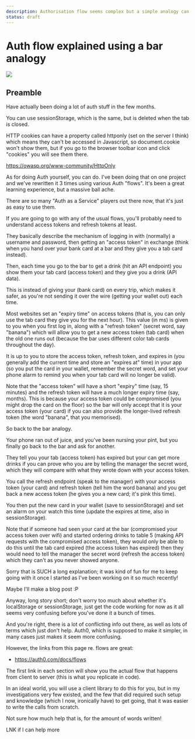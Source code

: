 ```yaml
---
description: Authorisation flow seems complex but a simple analogy can explain it
status: draft
---
```


# Auth flow explained using a bar analogy

![](https://images.ctfassets.net/cdy7uua7fh8z/2nbNztohyR7uMcZmnUt0VU/2c017d2a2a2cdd80f097554d33ff72dd/auth-sequence-auth-code.png)

## Preamble

Have actually been doing a lot of auth stuff in the few months.

You can use sessionStorage, which is the same, but is deleted when the tab is closed.

HTTP cookies can have a property called httponly (set on the server I think) which means they can't be accessed in Javascript, so document.cookie won't show them, but if you go to the browser toolbar icon and click "cookies" you will see them there.

https://owasp.org/www-community/HttpOnly

As for doing Auth yourself, you can do. I've been doing that on one project and we've rewritten it 3 times using various Auth "flows". It's been a great learning experience, but a massive ball ache.

There are so many "Auth as a Service" players out there now, that it's just as easy to use them.

If you are going to go with any of the usual flows, you'll probably need to understand access tokens and refresh tokens at least.

They basically describe the mechanism of logging in with (normally) a username and password, then getting an "access token" in exchange (think when you hand over your bank card at a bar and they give you a tab card instead).

Then, each time you go to the bar to get a drink (hit an API endpoint) you show them your tab card (access token) and they give you a drink (API data).

This is instead of giving your  (bank card) on every trip, which makes it safer, as you're not sending it over the wire (getting your wallet out) each time.

Most websites set an "expiry time" on access tokens (that is, you can only use the tab card they give you for the next hour). This value (in ms) is given to you when you first log in, along with a "refresh token" (secret word, say "banana") which will allow you to get a new access token (tab card) when the old one runs out (because the bar uses different color tab cards throughout the day).

It is up to you to store the access token, refresh token, and expires in (you generally add the current time and store an "expires at" time) in your app (so you put the card in your wallet, remember the secret word, and set your phone alarm to remind you when your tab card will no longer be valid).

Note that the "access token" will have a short "expiry" time (say, 15 minutes) and the refresh token will have a much longer expiry time (say, months). This is because your access token could be compromised (you might drop the card on the floor) so the bar will only accept that it is your access token (your card) if you can also provide the longer-lived refresh token (the word "banana", that you memorised).

So back to the bar analogy.

Your phone ran out of juice, and you've been nursing your pint, but you finally go back to the bar and ask for another.

They tell you your tab (access token) has expired but your can get more drinks if you can prove who you are by telling the manager the secret word, which they will compare with what they wrote down with your access token.

You call the refresh endpoint (speak to the manager) with your access token (your card) and refresh token (tell him the word banana) and you get back a new access token (he gives you a new card; it's pink this time).

You then put the new card in your wallet (save to sessionStorage) and set an alarm on your watch this time (update the expires at time, also in sessionStorage).

Note that if someone had seen your card at the bar (compromised your access token over wifi) and started ordering drinks to table 5 (making API requests with the compromised access token), they would only be able to do this until the tab card expired (the access token has expired) then they would need to tell the manager the secret word (refresh the access token) which they can't as you never showed anyone.

Sorry that is SUCH a long explanation; it was kind of fun for me to keep going with it once I started as I've been working on it so much recently!

Maybe I'll make a blog post :P

Anyway, long story short; don't worry too much about whether it's localStorage or sessionStorage, just get the code working for now as it all seems very confusing before you've done it a bunch of times.

And you're right, there is a lot of conflicting info out there, as well as lots of terms which just don't help. Auth0, which is supposed to make it simpler, in many cases just makes it seem more confusing.

However, the links from this page re. flows are great:

- https://auth0.com/docs/flows

The first link in each section will show you the actual flow that happens from client to server (this is what you replicate in code).

In an ideal world, you will use a client library to do this for you, but in my investigations very few existed, and the few that did required such setup and knowledge (which I now, ironically have) to get going, that it was easier to write the calls from scratch.

Not sure how much help that is, for the amount of words written!

LNK if I can help more
